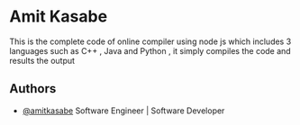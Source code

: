 # Amit Kasabe

This is the complete code of online compiler using node js which includes 3 languages such as C++ , Java and Python , it simply compiles the code and results the output

## Authors

- [@amitkasabe](https://github.com/amitskasabe)
  Software Engineer | Software Developer
